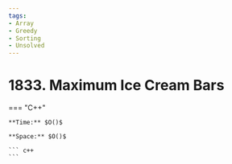 ```yaml
---
tags:
- Array
- Greedy
- Sorting
- Unsolved
---
```



# 1833. Maximum Ice Cream Bars

=== "C++"

    **Time:** $O()$

    **Space:** $O()$

    ``` c++
    ```